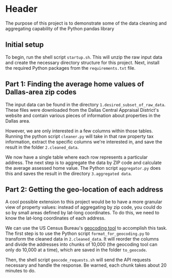 # Header

The purpose of this project is to demonstrate some of the data cleaning and aggregating capability of the Python pandas library

## Initial setup

To begin, run the shell script `startup.sh`. This will unzip the raw input data and create the necessary directory structure for this project. Next, install the required Python packages from the `requirements.txt` file.

## Part 1: Finding the average home values of Dallas-area zip codes

The input data can be found in the directory `1.desired_subset_of_raw_data`. These files were downloaded from the Dallas Central Appraisal District's website and contain various pieces of information about properties in the Dallas area.

However, we are only interested in a few columns within those tables. Running the python script `cleaner.py` will take in that raw property tax information, extract the specific columns we're interested in, and save the result in the folder `2.cleaned_data`.

We now have a single table where each row represents a particular address. The next step is to aggregate the data by ZIP code and calculate the average assessed home value. The Python script `aggregator.py` does this and saves the result in the directory `3.aggregated data`.

## Part 2: Getting the geo-location of each address

A cool possible extension to this project would be to have a more granular view of property values: instead of aggregating by zip code, you could do so by small areas defined by lat-long coordinates. To do this, we need to know the lat-long coordinates of each address.

We can use the US Census Bureau's [geocoding tool](https://geocoding.geo.census.gov/) to accomplish this task. The first step is to use the Python script `format_for_geocoding.py` to transform the cleaned data in `2.cleaned_data`. It will reorder the columns and divide the addresses into chunks of 10,000 (the geocoding tool can only do 10,000 at a time), which are saved in the folder `to_geocode`.

Then, the shell script `geocode_requests.sh` will send the API requests necessary and handle the response. Be warned, each chunk takes about 20 minutes to do.
